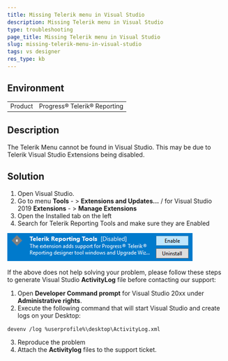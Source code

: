 ```yaml
---
title: Missing Telerik menu in Visual Studio
description: Missing Telerik menu in Visual Studio
type: troubleshooting
page_title: Missing Telerik menu in Visual Studio
slug: missing-telerik-menu-in-visual-studio
tags: vs designer
res_type: kb
---
```


## Environment
<table>
	<tr>
		<td>Product</td>
		<td>Progress® Telerik® Reporting</td>
	</tr>
</table>


## Description
The Telerik Menu cannot be found in Visual Studio. This may be due to Telerik Visual Studio Extensions being disabled. 

## Solution
1.	Open Visual Studio. 
2.	Go to menu __Tools__ - > __Extensions and Updates...__ / for Visual Studio 2019 __Extensions__ - > __Manage Extensions__ 
3.	Open the Installed tab on the left 
4.	Search for Telerik Reporting Tools and make sure they are Enabled 

![Enable Telerik Reporting Tools in Visual Studio](resources/vsextensions-disabled.png "Enable Telerik Reporting Tools in Visual Studio")

If the above does not help solving your problem, please follow these steps to generate Visual Studio __ActivityLog__ file before contacting our support: 
1.	Open __Developer Command prompt__ for Visual Studio 20xx under __Administrative rights__. 
2.	Execute the following command that will start Visual Studio and create logs on your Desktop:
```
devenv /log %userprofile%\desktop\ActivityLog.xml
```  
3.	Reproduce the problem 
4.	Attach the __Activitylog__ files to the support ticket.  
